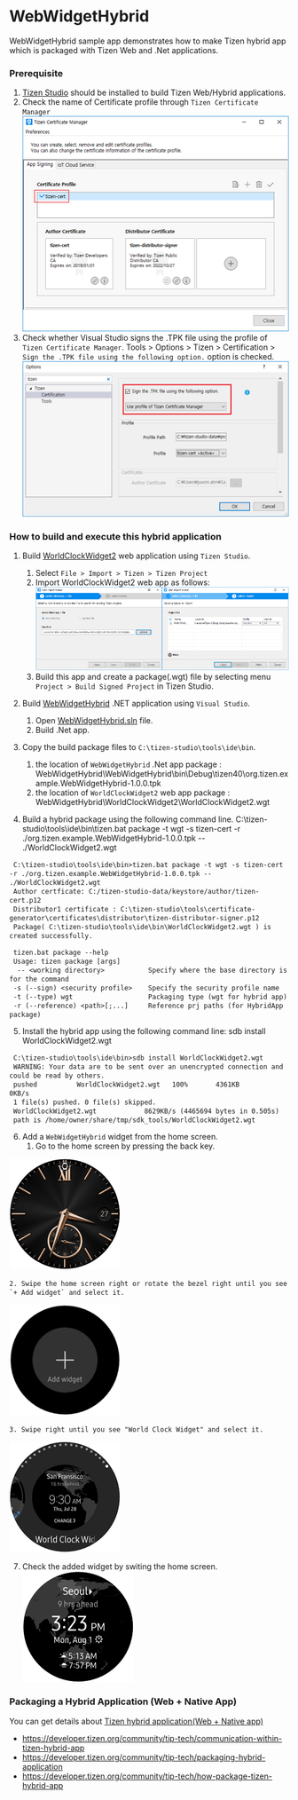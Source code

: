 # WebWidgetHybrid #

WebWidgetHybrid sample app demonstrates how to make Tizen hybrid app which is packaged with Tizen Web and .Net applications.

### Prerequisite
 1. [Tizen Studio](https://docs.tizen.org/application/tizen-studio/index) should be installed to build Tizen Web/Hybrid applications.
 2. Check the name of Certificate profile through `Tizen Certificate Manager`
   ![main page](./WebWidgetHybrid_TizenCertManager.png)
 3. Check whether Visual Studio signs the .TPK file using the profile of `Tizen Certificate Manager`.
  Tools > Options > Tizen > Certification > `Sign the .TPK file using the following option.` option is checked.
   ![main page](./WebWidgetHybrid_VisualStudio.png)

### How to build and execute this hybrid application

1. Build [WorldClockWidget2](https://github.com/Samsung/Tizen-CSharp-Samples/tree/master/Wearable/WebWidgetHybrid/WorldClockWidget2) web application using `Tizen Studio`.
    1. Select `File > Import > Tizen > Tizen Project`
    2. Import WorldClockWidget2 web app as follows:
   ![main page](./WebWidgetHybrid_import-web-app.png) 
    3. Build this app and create a package(.wgt) file by selecting menu `Project > Build Signed Project` in Tizen Studio.

2. Build [WebWidgetHybrid](https://github.com/Samsung/Tizen-CSharp-Samples/tree/master/Wearable/WebWidgetHybrid/WebWidgetHybrid) .NET application using `Visual Studio`.
    1. Open [WebWidgetHybrid.sln](https://github.com/Samsung/Tizen-CSharp-Samples/blob/master/Wearable/WebWidgetHybrid/WebWidgetHybrid.sln) file.
    2. Build .Net app.

3. Copy the build package files to `C:\tizen-studio\tools\ide\bin`.
    1. the location of `WebWidgetHybrid` .Net app package  : WebWidgetHybrid\WebWidgetHybrid\bin\Debug\tizen40\org.tizen.example.WebWidgetHybrid-1.0.0.tpk
    2. the location of `WorldClockWidget2` web app package : WebWidgetHybrid\WorldClockWidget2\WorldClockWidget2.wgt

4. Build a hybrid package using the following command line.
  C:\tizen-studio\tools\ide\bin\tizen.bat package -t wgt -s tizen-cert -r ./org.tizen.example.WebWidgetHybrid-1.0.0.tpk -- ./WorldClockWidget2.wgt

  ```
   C:\tizen-studio\tools\ide\bin>tizen.bat package -t wgt -s tizen-cert -r ./org.tizen.example.WebWidgetHybrid-1.0.0.tpk -- ./WorldClockWidget2.wgt
   Author certficate: C:/tizen-studio-data/keystore/author/tizen-cert.p12
   Distributor1 certificate : C:\tizen-studio\tools\certificate-generator\certificates\distributor\tizen-distributor-signer.p12
   Package( C:\tizen-studio\tools\ide\bin\WorldClockWidget2.wgt ) is created successfully.
  ```

  ```
   tizen.bat package --help
   Usage: tizen package [args]
    -- <working directory>           Specify where the base directory is for the command
   -s (--sign) <security profile>    Specify the security profile name
   -t (--type) wgt                   Packaging type (wgt for hybrid app)
   -r (--reference) <path>[;...]     Reference prj paths (for HybridApp package)
  ```

5. Install the hybrid app using the following command line:
  sdb install WorldClockWidget2.wgt

  ```
   C:\tizen-studio\tools\ide\bin>sdb install WorldClockWidget2.wgt
   WARNING: Your data are to be sent over an unencrypted connection and could be read by others.
   pushed          WorldClockWidget2.wgt   100%       4361KB           0KB/s
   1 file(s) pushed. 0 file(s) skipped.
   WorldClockWidget2.wgt            8629KB/s (4465694 bytes in 0.505s)
   path is /home/owner/share/tmp/sdk_tools/WorldClockWidget2.wgt
  ```

6. Add a `WebWidgetHybrid` widget from the home screen.
    1. Go to the home screen by pressing the back key.
<p align="left">
 <img src="./WebWidgetHybrid_HomeScreen.png">
</p>

    2. Swipe the home screen right or rotate the bezel right until you see `+ Add widget` and select it.
<p align="left">
 <img src="./WebWidgetHybrid_AppWidget.png">
</p>

    3. Swipe right until you see "World Clock Widget" and select it.
<p align="left">
 <img src="./WebWidgetHybrid_WorldClockWidget2.png">
</p>

7. Check the added widget by switing the home screen.
   ![main page](./WebWidgetHybrid_AddedWidget.png)


### Packaging a Hybrid Application (Web + Native App)
You can get details about [Tizen hybrid application(Web + Native app)](https://developer.tizen.org/category/tags/hybrid-application)
 - https://developer.tizen.org/community/tip-tech/communication-within-tizen-hybrid-app
 - https://developer.tizen.org/community/tip-tech/packaging-hybrid-application
 - https://developer.tizen.org/community/tip-tech/how-package-tizen-hybrid-app

